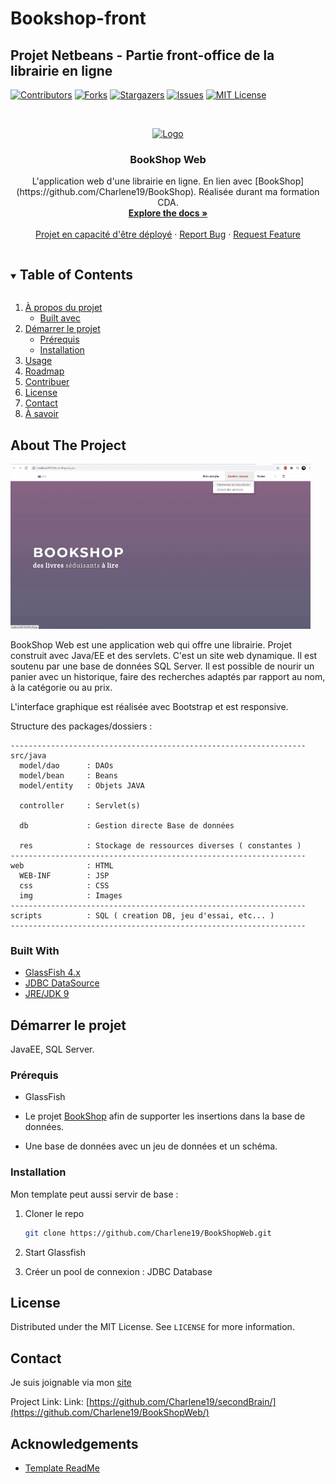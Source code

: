 # Bookshop-front
## Projet Netbeans - Partie front-office de la librairie en ligne 


<!--
*** Thanks for checking out the Best-README-Template. If you have a suggestion
*** that would make this better, please fork the repo and create a pull request
*** or simply open an issue with the tag "enhancement".
*** Thanks again! Now go create something AMAZING! :D
***
***
***
*** To avoid retyping too much info. Do a search and replace for the following:
*** github_username, repo_name, twitter_handle, email, project_title, project_description
-->



<!-- PROJECT SHIELDS -->
<!--
*** I'm using markdown "reference style" links for readability.
*** Reference links are enclosed in brackets [ ] instead of parentheses ( ).
*** See the bottom of this document for the declaration of the reference variables
*** for contributors-url, forks-url, etc. This is an optional, concise syntax you may use.
*** https://www.markdownguide.org/basic-syntax/#reference-style-links
-->
[![Contributors][contributors-shield]][contributors-url]
[![Forks][forks-shield]][forks-url]
[![Stargazers][stars-shield]][stars-url]
[![Issues][issues-shield]][issues-url]
[![MIT License][license-shield]][license-url]




<!-- PROJECT LOGO -->
<br />
<p align="center">
  <a href="https://github.com/Charlene19/BookShopWeb">
    <img src="https://github.com/Charlene19/BookShopWeb/blob/master/static/img/sdbn.png" alt="Logo" width="80" height="80">
  </a>

  <h3 align="center">BookShop Web</h3>

  <p align="center">
    L'application web d'une librairie en ligne. En lien avec [BookShop](https://github.com/Charlene19/BookShop). Réalisée durant ma formation CDA.
    <br />
    <a href="https://github.com/Charlene19/BookShopWeb"><strong>Explore the docs »</strong></a>
    <br />
    <br />
    <a href="https://github.com/Charlene19/BookShopWeb/edit/master/README.md">Projet en capacité d'être déployé</a>
    ·
    <a href="https://github.com/Charlene19/BookShopWeb/issues">Report Bug</a>
    ·
    <a href="href="https://github.com/Charlene19/BookShopWeb/issues">Request Feature</a>
  </p>
</p>



<!-- TABLE OF CONTENTS -->
<details open="open">
  <summary><h2 style="display: inline-block">Table of Contents</h2></summary>
  <ol>
    <li>
      <a href="#about-the-project">À propos du projet</a>
      <ul>
        <li><a href="#built-with">Built avec</a></li>
      </ul>
    </li>
    <li>
      <a href="#getting-started">Démarrer le projet</a>
      <ul>
        <li><a href="#prérequis">Prérequis</a></li>
        <li><a href="#installation">Installation</a></li>
      </ul>
    </li>
    <li><a href="#usage">Usage</a></li>
    <li><a href="#roadmap">Roadmap</a></li>
    <li><a href="#contributing">Contribuer</a></li>
    <li><a href="#license">License</a></li>
    <li><a href="#contact">Contact</a></li>
    <li><a href="#acknowledgements">À savoir</a></li>
  </ol>
</details>



<!-- ABOUT THE PROJECT -->
## About The Project

![Product Name Screen Shot](https://github.com/Charlene19/Charlene19/blob/main/PortFolio/Animated%20GIF-downsized_large.gif)

BookShop Web est une application web qui offre une librairie. Projet construit avec Java/EE et des servlets. C'est un site web dynamique. Il est soutenu par une base de données SQL Server. 
Il est possible de nourir un panier avec un historique, faire des recherches adaptés par rapport au nom, à la catégorie ou au prix. 

L'interface graphique est réalisée avec Bootstrap et est responsive. 

Structure des packages/dossiers :
```
------------------------------------------------------------------
src/java       
  model/dao      : DAOs
  model/bean     : Beans
  model/entity   : Objets JAVA
  
  controller     : Servlet(s)
  
  db             : Gestion directe Base de données
 
  res            : Stockage de ressources diverses ( constantes )
------------------------------------------------------------------
web              : HTML
  WEB-INF        : JSP
  css            : CSS
  img            : Images
------------------------------------------------------------------
scripts          : SQL ( creation DB, jeu d'essai, etc... )
------------------------------------------------------------------
```

### Built With

* [GlassFish 4.x](https://gohugo.io/)
* [JDBC DataSource ](https://ox-hugo.scripter.co/)
* [JRE/JDK 9](https://themes.gohugo.io/hermit/)




<!-- GETTING STARTED -->
## Démarrer le projet

 
JavaEE, SQL Server.

### Prérequis

* GlassFish

* Le projet [BookShop](https://github.com/Charlene19/BookShop) afin de supporter les insertions dans la base de données.

* Une base de données avec un jeu de données et un schéma. 



### Installation

Mon template peut aussi servir de base :

1. Cloner le repo
   ```sh
   git clone https://github.com/Charlene19/BookShopWeb.git
   ```
2. Start Glassfish
  
3. Créer un pool de connexion : JDBC Database  





<!-- LICENSE -->
## License

Distributed under the MIT License. See `LICENSE` for more information.



<!-- CONTACT -->
## Contact

Je suis joignable via mon [site](https://charlene19.github.io/)


Project Link:  Link: [https://github.com/Charlene19/secondBrain/](https://github.com/Charlene19/BookShopWeb/)


<!-- ACKNOWLEDGEMENTS -->
## Acknowledgements

* [Template ReadMe](https://github.com/Charlene19/Best-README-Template/edit/master/README.md)





<!-- MARKDOWN LINKS & IMAGES -->
<!-- https://www.markdownguide.org/basic-syntax/#reference-style-links -->
[contributors-shield]: https://img.shields.io/github/contributors/Charlene19/BookShopWeb.svg?style=for-the-badge
[contributors-url]: https://github.com/Charlene19/BookShopWeb/graphs/contributors
[forks-shield]: https://img.shields.io/github/forks/Charlene19/BookShopWeb.svg?style=for-the-badge
[forks-url]: https://github.com/Charlene19/secondBrain/network/members
[stars-shield]: https://img.shields.io/github/stars/Charlene19/BookShopWeb.svg?style=for-the-badge
[stars-url]: https://github.com/Charlene19/BookShopWeb/stargazers
[issues-shield]: https://img.shields.io/github/issues/Charlene19/BookShopWeb.svg?style=for-the-badge
[issues-url]: https://github.com/Charlene19/BookShopWeb/issues
[license-shield]: https://img.shields.io/github/license/Charlene19/BookShopWeb.svg?style=for-the-badge
[license-url]: https://github.com/Charlene19/BookShopWeb/blob/master/LICENSE.txt

